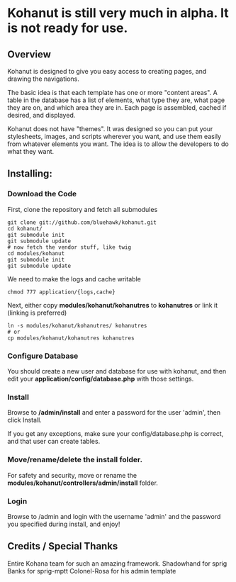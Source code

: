 # Kohanut is still very much in alpha.  It is not ready for use.

## Overview

Kohanut is designed to give you easy access to creating pages, and drawing the navigations.

The basic idea is that each template has one or more "content areas".  A table in the database has a list of elements, what type they are, what page they are on, and which area they are in.  Each page is assembled, cached if desired, and displayed.

Kohanut does not have "themes".  It was designed so you can put your stylesheets, images, and scripts wherever you want, and use them easily from whatever elements you want. The idea is to allow the developers to do what they want.

## Installing:

### Download the Code

First, clone the repository and fetch all submodules

    git clone git://github.com/bluehawk/kohanut.git
    cd kohanut/
    git submodule init
    git submodule update
    # now fetch the vendor stuff, like twig
    cd modules/kohanut
    git submodule init
    git submodule update
    
We need to make the logs and cache writable

    chmod 777 application/{logs,cache}
    
Next, either copy **modules/kohanut/kohanutres** to **kohanutres** or link it (linking is preferred)

    ln -s modules/kohanut/kohanutres/ kohanutres
    # or
    cp modules/kohanut/kohanutres kohanutres

### Configure Database

You should create a new user and database for use with kohanut, and then edit your **application/config/database.php** with those settings.

### Install

Browse to **/admin/install** and enter a password for the user 'admin', then click Install.

If you get any exceptions, make sure your config/database.php is correct, and that user can create tables.

### Move/rename/delete the install folder.

For safety and security, move or rename the **modules/kohanut/controllers/admin/install** folder.

### Login

Browse to /admin and login with the username 'admin' and the password you specified during install, and enjoy!

## Credits / Special Thanks

Entire Kohana team for such an amazing framework.
Shadowhand for sprig
Banks for sprig-mptt
Colonel-Rosa for his admin template